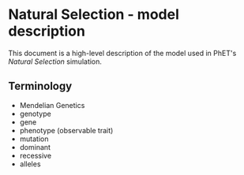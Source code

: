# Natural Selection - model description

This document is a high-level description of the model used in PhET's _Natural Selection_ simulation.


## Terminology

* Mendelian Genetics
* genotype
* gene
* phenotype (observable trait)
* mutation
* dominant
* recessive
* alleles